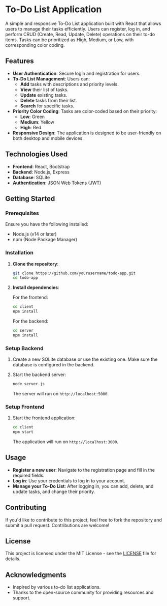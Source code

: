 
# To-Do List Application

A simple and responsive To-Do List application built with React that allows users to manage their tasks efficiently. Users can register, log in, and perform CRUD (Create, Read, Update, Delete) operations on their to-do items. Tasks can be prioritized as High, Medium, or Low, with corresponding color coding.

## Features

- **User Authentication**: Secure login and registration for users.
- **To-Do List Management**: Users can:
  - **Add** tasks with descriptions and priority levels.
  - **View** their list of tasks.
  - **Update** existing tasks.
  - **Delete** tasks from their list.
  - **Search** for specific tasks.
- **Priority Color Coding**: Tasks are color-coded based on their priority:
  - **Low**: Green
  - **Medium**: Yellow
  - **High**: Red
- **Responsive Design**: The application is designed to be user-friendly on both desktop and mobile devices.

## Technologies Used

- **Frontend**: React, Bootstrap
- **Backend**: Node.js, Express
- **Database**: SQLite
- **Authentication**: JSON Web Tokens (JWT)

## Getting Started

### Prerequisites

Ensure you have the following installed:

- Node.js (v14 or later)
- npm (Node Package Manager)

### Installation

1. **Clone the repository**:

   ```bash
   git clone https://github.com/yourusername/todo-app.git
   cd todo-app
   ```

2. **Install dependencies**:

   For the frontend:

   ```bash
   cd client
   npm install
   ```

   For the backend:

   ```bash
   cd server
   npm install
   ```

### Setup Backend

1. Create a new SQLite database or use the existing one. Make sure the database is configured in the backend.

2. Start the backend server:

   ```bash
   node server.js
   ```

   The server will run on `http://localhost:5000`.

### Setup Frontend

1. Start the frontend application:

   ```bash
   cd client
   npm start
   ```

   The application will run on `http://localhost:3000`.

## Usage

- **Register a new user**: Navigate to the registration page and fill in the required fields.
- **Log in**: Use your credentials to log in to your account.
- **Manage your To-Do List**: After logging in, you can add, delete, and update tasks, and change their priority.


## Contributing

If you'd like to contribute to this project, feel free to fork the repository and submit a pull request. Contributions are welcome!

## License

This project is licensed under the MIT License - see the [LICENSE](LICENSE) file for details.

## Acknowledgments

- Inspired by various to-do list applications.
- Thanks to the open-source community for providing resources and support.
